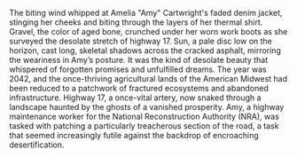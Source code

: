 The biting wind whipped at Amelia "Amy" Cartwright's faded denim jacket, stinging her cheeks and biting through the layers of her thermal shirt.  Gravel, the color of aged bone, crunched under her worn work boots as she surveyed the desolate stretch of highway 17.  Sun, a pale disc low on the horizon, cast long, skeletal shadows across the cracked asphalt, mirroring the weariness in Amy’s posture.  It was the kind of desolate beauty that whispered of forgotten promises and unfulfilled dreams.  The year was 2042, and the once-thriving agricultural lands of the American Midwest had been reduced to a patchwork of fractured ecosystems and abandoned infrastructure.  Highway 17, a once-vital artery, now snaked through a landscape haunted by the ghosts of a vanished prosperity.  Amy, a highway maintenance worker for the National Reconstruction Authority (NRA), was tasked with patching a particularly treacherous section of the road, a task that seemed increasingly futile against the backdrop of encroaching desertification.
